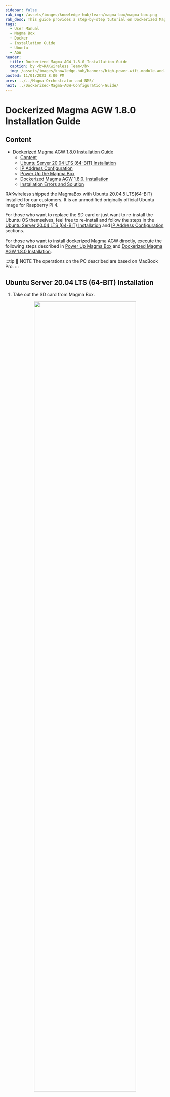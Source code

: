 ```yaml
---
sidebar: false
rak_img: /assets/images/knowledge-hub/learn/magma-box/magma-box.png
rak_desc: This guide provides a step-by-step tutorial on Dockerized Magma AGW 1.8.0 Configuration.
tags:
  - User Manual
  - Magma Box
  - Docker
  - Installation Guide
  - Ubuntu
  - AGW
header:
  title: Dockerized Magma AGW 1.8.0 Installation Guide
  caption: by <b>RAKwireless Team</b>
  img: /assets/images/knowledge-hub/banners/high-power-wifi-module-and-power-line-communications.jpg
posted: 11/01/2023 8:00 PM
prev: ../../Magma-Orchestrator-and-NMS/
next: ../Dockerized-Magma-AGW-Configuration-Guide/
---
```


# Dockerized Magma AGW 1.8.0 Installation Guide

## Content

- [Dockerized Magma AGW 1.8.0 Installation Guide](#dockerized-magma-agw-180-installation-guide)
  - [Content](#content)
  - [Ubuntu Server 20.04 LTS (64-BIT) Installation](#ubuntu-server-2004-lts-64-bit-installation)
  - [IP Address Configuration](#ip-address-configuration)
  - [Power Up the Magma Box](#power-up-the-magma-box)
  - [Dockerized Magma AGW 1.8.0. Installation](#dockerized-magma-agw-180-installation)
  - [Installation Errors and Solution](#installation-errors-and-solution)

RAKwireless shipped the MagmaBox with Ubuntu 20.04.5 LTS(64-BIT) installed for our customers. It is an unmodified originally official Ubuntu image for Raspberry Pi 4.

For those who want to replace the SD card or just want to re-install the Ubuntu OS themselves, feel free to re-install and follow the steps in the [Ubuntu Server 20.04 LTS (64-BIT) Installation](#ubuntu-server-2004-lts-64-bit-installation) and [IP Address Configuration](#ip-address-configuration) sections.

For those who want to install dockerized Magma AGW directly, execute the following steps described in [Power Up Magma Box](#power-up-the-magma-box) and [Dockerized Magma AGW 1.8.0 Installation](#dockerized-magma-agw-180-installation).

:::tip 📝 NOTE
The operations on the PC described are based on MacBook Pro.
:::

## Ubuntu Server 20.04 LTS (64-BIT) Installation

1. Take out the SD card from Magma Box.

<p align="center">
<img src="/assets/images/knowledge-hub/learn/magma-box/installation-guide/1.remove-sd-card.png" width="80%">
</p>


2. Plug the SD card into your PC via an adapter.

<p align="center">
<img src="/assets/images/knowledge-hub/learn/magma-box/installation-guide/2.plug-sd-card.png" width="80%">
</p>


3. Download and install the **Raspberry Pi Imager**.
4. Open the Imager and click the **CHOOSE OS** button.

<p align="center">
<img src="/assets/images/knowledge-hub/learn/magma-box/installation-guide/3.pi-imager.png" width="80%">
</p>


5. Select **Other general-purpose OS**.

<p align="center">
<img src="/assets/images/knowledge-hub/learn/magma-box/installation-guide/4.gen-purpose.png" width="80%">
</p>


6. Then choose the **Ubuntu** item to list the available Ubuntu OS images. Make sure you choose the Ubuntu Server 20.04.5 LTS (64-bit).

<p align="center">
<img src="/assets/images/knowledge-hub/learn/magma-box/installation-guide/5.ubuntu.png" width="80%">
</p>


<p align="center">
<img src="/assets/images/knowledge-hub/learn/magma-box/installation-guide/6.ubuntu-server.png" width="80%">
</p>


7. Back to the main page of Raspberry Pi Imager, click the **CHOOSE STORAGE** button to choose the SD card just plugged in.

<p align="center">
<img src="/assets/images/knowledge-hub/learn/magma-box/installation-guide/7.choose-storage.png" width="80%">
</p>


<p align="center">
<img src="/assets/images/knowledge-hub/learn/magma-box/installation-guide/8.reader.png" width="80%">
</p>


8. Click **WRITE** to flush the Ubuntu OS into the SD card.

<p align="center">
<img src="/assets/images/knowledge-hub/learn/magma-box/installation-guide/9.write.png" width="80%">
</p>


<p align="center">
<img src="/assets/images/knowledge-hub/learn/magma-box/installation-guide/10.erase.png" width="80%">
</p>


<p align="center">
<img src="/assets/images/knowledge-hub/learn/magma-box/installation-guide/11.write.png" width="80%">
</p>


<p align="center">
<img src="/assets/images/knowledge-hub/learn/magma-box/installation-guide/12.write-success.png" width="80%">
</p>


The Ubuntu Server 20.04.5 LTS (64-bit) is now flashed to the SD card.

## IP Address Configuration

Before anything else, configure first the IP addresses before powering up the Magma Box.

1. Plug the SD card back into the Magma Box. Make sure it has an IP address configured so it can SSH or connect the 4G radio to the box.

Here shows the traditional network architecture for Magma Box developments.

<p align="center">
<img src="/assets/images/knowledge-hub/learn/magma-box/installation-guide/13.ip-config.png" width="80%">
</p>


2. Usually, configuring a static IP address for the Magma Box's **eth1** port is needed, and a dynamic IP address is allocated from the home router for Magma Box's **eth0** port.

Follow the steps below to setup the IP addresses:

 - Take out the SD card from the PC and re-plug it again.
 - Edit the `network-config` file under the SD card's root directory.
 - Add the eth port's configuration. Configure **eth1** static IP address to `10.0.2.1/24`.

    ```
    # vim /Volumes/system-boot/network-config
    eth1:
    dhcp4: false
    optional: true
    addresses: [10.0.2.1/24]
    ```

<p align="center">
<img src="/assets/images/knowledge-hub/learn/magma-box/installation-guide/14.port-config.png" width="80%">
</p>


   - Save the changes and quit, then push the SD card out of the PC.

## Power Up the Magma Box

After the installation and configuration, connect and power up the Magma Box. This guide assumes that your PC's **eth0** port has been configured with a static IP address that's in the same subnet as Magma Box's **eth1** port. For example, `10.0.2.2/24`.

<p align="center">
<img src="/assets/images/knowledge-hub/learn/magma-box/installation-guide/15.power-up.png" width="80%">
</p>


1. Plug the SD card into the Magma Box.
2. Connect the Magma Box **eth0**, the native ethernet port, to the home router with the ethernet cable.
3. Plug the USB-to-Ethernet adapter into the blue-colored USB port on the Magma Box.

<p align="center">
<img src="/assets/images/knowledge-hub/learn/magma-box/installation-guide/16.usb-ethernet.png" width="80%">
</p>


4. Connect your PC to the USB-to-Ethernet adapter with the ethernet cable.
5. Plug the power supply into the Magma Box.
6. Now the Magma Box is powered up. The Magma Box's status can be verified via ping 10.0.2.1 from the PC.

<p align="center">
<img src="/assets/images/knowledge-hub/learn/magma-box/installation-guide/17.verify.png" width="80%">
</p>


## Dockerized Magma AGW 1.8.0. Installation

After powering up the Magma Box, connect it with SSH with the initial Ubuntu password to install the latest dockerized Magma AGW 1.8.0.

1. Ubuntu will ask you to change the password the first time SSH to the Magma Box.

<p align="center">
<img src="/assets/images/knowledge-hub/learn/magma-box/installation-guide/18.install-docker.png" width="80%">
</p>


2. Then, SSH to Magma Box again after the password is changed.

<p align="center">
<img src="/assets/images/knowledge-hub/learn/magma-box/installation-guide/19.ssh-magma.png" width="80%">
</p>


3. Create an empty `rootCA.pem` before the installation.

```
# sudo mkdir -p /var/opt/magma/certs
# sudo touch /var/opt/magma/certs/rootCA.pem
```

<br>

4. Download the installation bash script from Magma's GitHub repository and execute.

```bash
# wget https://github.com/magma/magma/raw/v1.8/lte/gateway/deploy/agw_install_docker.sh
# sudo bash agw_install_docker.sh
```

<p align="center">
<img src="/assets/images/knowledge-hub/learn/magma-box/installation-guide/20.script.png" width="80%">
</p>


:::tip 📝 NOTE
- If anything wrong happens in this stage, refer directly to [Installation Errors and Solution](#installation-errors-and-solution). (Optional)
- If all goes well, just wait until the installation is finished. It may take half an hour, depending on your home router's internet speed.
:::

<p align="center">
<img src="/assets/images/knowledge-hub/learn/magma-box/installation-guide/21.reboot.png" width="80%">
</p>


After that, the dockerized Magma AGW 1.8.0 is now successfully installed on the Magma Box. You can verify the docker container's status using the command:

```
sudo
docker ps
```

:::tip 📝 NOTE
Normally, the `control_proxy` is restarting all the time because of an empty `rootCA.pem` that is unavailable.
:::

<p align="center">
<img src="/assets/images/knowledge-hub/learn/magma-box/installation-guide/22.installation-success.png" width="80%">
</p>


## Installation Errors and Solution

Things may go wrong when executing Magma's official bash script `agw_install_docker.sh`.

**Error 1**: Waiting for cache lock: Could not get `lock/var/lib/dpkg/lock-frontend`. It is held by process `xxx`.

<p align="center">
<img src="/assets/images/knowledge-hub/learn/magma-box/installation-guide/23.error.png" width="80%">
</p>


- This error is caused by Ubuntu's self-update process which held the lock before the execution of the bash script `agw_install_docker.sh`.
- **Solution**: Reboot to terminate or wait for Ubuntu's self-update progress done, and then re-execute the bash script again.

**Error 2**: Failed to download key.

<p align="center">
<img src="/assets/images/knowledge-hub/learn/magma-box/installation-guide/24.error2.png" width="80%">
</p>

- This error may be caused by the network.
- **Solution**: Manually download and apply the key as the commands shown below, and then re-execute the bash script again.

```
# cat << EOF > /etc/apt/apt.conf.d/99insecurehttpsrepo
Acquire::https::artifactory.magmacore.org/artifactory/debian {
Verify-Peer "false";
Verify-Host "false";
};
EOF
# wget -qO - https://artifactory.magmacore.org:443/artifactory/api/gpg
/key/public | sudo apt-key add -
# sudo bash agw_install_docker.sh
```

:::tip 📝 NOTE
If you have experienced errors not listed above, feel free to contact us.
:::

